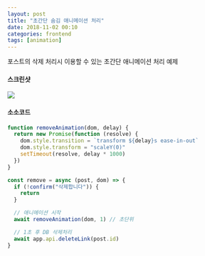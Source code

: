 ```yaml
---
layout: post
title: "초간단 숨김 애니메이션 처리"
date: 2018-11-02 00:10
categories: frontend
tags: [animation]
---
```


포스트의 삭제 처리시 이용할 수 있는 초간단 애니메이션 처리 예제

#### 스크린샷

<img src="/images/removeAnimation.gif">

<br>

#### 소소코드

```javascript
function removeAnimation(dom, delay) {
  return new Promise(function (resolve) {
    dom.style.transition = `transform ${delay}s ease-in-out`
    dom.style.transform = "scaleY(0)"
    setTimeout(resolve, delay * 1000)
  })
}

const remove = async (post, dom) => {
  if (!confirm("삭제합니다")) {
    return
  }

  // 애니메이션 시작
  await removeAnimation(dom, 1) // 초단위

  // 1초 후 DB 삭제처리
  await app.api.deleteLink(post.id)
}
```
